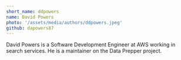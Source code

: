 ```yaml
---
short_name: ddpowers
name: David Powers
photo: '/assets/media/authors/ddpowers.jpeg'
github: dapowers87
---
```


David Powers is a Software Development Engineer at AWS working in search services. He is a maintainer on the Data Prepper project.